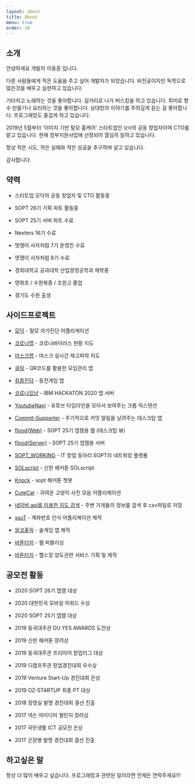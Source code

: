 ```yaml
---
layout: about
title: About
menu: true
order: 10
---
```


## 소개

안녕하세요 개발자 이동훈 입니다.

다른 사람들에게 작은 도움을 주고 싶어 개발자가 되었습니다. 비전공이지만 독학으로 많은것을 배우고 실현하고 있습니다.

기타치고 노래하는 것을 좋아합니다. 길거리로 나가 버스킹을 하고 있습니다. 취미로 향수 만들기나 요리하는 것을 좋아합니다. 상대방의 이야기를 주의깊게 듣는 걸 좋아합니다. 프로그래밍도 즐겁게 하고 있습니다.

2019년 5월부터 '이미지 기반 탈모 홈케어' 스타트업인 `모닥`의 공동 창업자이며 CTO를 맡고 있습니다. 현재 정부지원사업에 선정되어 열심히 일하고 있습니다.

항상 작은 시도, 작은 실패와 작은 성공을 추구하며 살고 있습니다.

감사합니다.

## 약력

- 스타트업 모닥의 공동 창업자 및 CTO 활동중

- SOPT 26기 기획 파트 활동중

- SOPT 25기 서버 파트 수료

- Nexters 16기 수료

- 멋쟁이 사자처럼 7기 운영진 수료

- 멋쟁이 사자처럼 6기 수료

- 경희대학교 공과대학 산업경영공학과 재학중

- 영화초 / 수원북중 / 조원고 졸업

- 경기도 수원 출생

## 사이드프로젝트

- [모닥](https://play.google.com/store/apps/details?id=modoc.care&hl=ko) - 탈모 자가진단 어플리케이션

- [코로나맵](https://coronamap.site) - 코로나바이러스 현황 지도

- [마스크맵](https://maskmap.site) - 마스크 실시간 재고파악 지도

- [큐링](https://play.google.com/store/apps/details?id=com.qring.dolphin) - QR코드를 활용한 모임관리 앱

- [취중진담](https://play.google.com/store/apps/details?id=modac.coingame&hl=ko) - 동전게임 앱

- [코로나있냥](https://github.com/COVID19-CAT/cocat-api) - IBM HACKATON 2020 앱 서버

- [YoutubeNavi](https://chrome.google.com/webstore/detail/kaendllmbeoemkbeegjplfoeaejmonpb/publish-accepted?authuser=0&hl=ko) - 유튜브 타임라인을 모아서 보여주는 크롬 익스텐션

- [Commit-Supporter](https://github.com/donghunee/sopt-git-commit) - 주기적으로 커밋 알림을 날려주는 데스크탑 앱

- [flood(Web)](https://floodweb.herokuapp.com/) - SOPT 25기 앱잼용 웹 (데스크탑 뷰)

- [flood(Server)](https://github.com/Flood-SOPT25th/Flood-Server) - SOPT 25기 앱잼용 서버

- [SOPT_WORKING](https://soptworking.herokuapp.com/) - IT 창업 동아리 SOPT의 네트워킹 플랫폼

- [SOLscript](https://github.com/SOLscript) - 신한 헤커톤 SOLscript

- [Knock](https://github.com/sopkathon/server) - sopt 해커톤 챗봇

- [CuteCat](https://github.com/donghunee/cute_cat/) - 귀여운 고양이 사진 모음 어플리케이션

<!-- - [미세모지](https://misemozi.me) - 실내 공기청정기 지도 서비스 제작 -->

- [네이버 api를 이용한 지도 검색](https://github.com/donghunee/naver_map_data) - 주변 가게들의 정보를 검색 후 csv파일로 저장

- [ssoT](https://play.google.com/store/apps/details?id=menu.techdown.org.taltal) - 계좌번호 인식 어플리케이션 제작

<!-- - [나랑살자](https://github.com/DONGhunee/roomate) - 대학생 룸메이트 매칭 서비스 제작 -->

- [알코홀릭](https://play.google.com/store/apps/details?id=com.baton.lee.alcoholic) - 술게임 앱 제작

- [바톤터치](https://warm-eyrie-25829.herokuapp.com/) - 웹 퍼블리싱

- [바톤터치](https://giging.tistory.com/5?category=323741) - 헬스장 양도관련 서비스 기획 및 제작

## 공모전 활동

- 2020 SOPT 26기 앱잼 대상

- 2020 대한민국 모바일 어워드 수상

- 2020 SOPT 25기 앱잼 대상

- 2019 동국대주관 DU YES AWARDS 도전상

- 2019 신한 해커톤 장려상

- 2019 동국대주관 프리미어 창업리그 대상

- 2019 디캠프주관 창업경진대회 우수상

- 2019 Venture Start-Up 경진대회 은상

- 2019 OZ-STARTUP 최종 PT 대상

- 2018 장영실 발명 경진대회 결선 진출

- 2017 넥슨 아이디어 챌린지 장려상

- 2017 국민생활 ICT 공모전 은상

- 2017 군장병 발명 경진대회 결선 진출

## 하고싶은 말

항상 더 많이 배우고 싶습니다. 프로그래밍과 관련된 일이라면 언제든 연락주세요!!!
